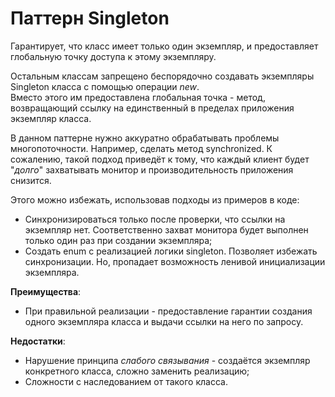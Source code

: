 # Паттерн Singleton
Гарантирует, что класс имеет только один экземпляр, и предоставляет глобальную точку доступа к этому экземпляру.

Остальным классам запрещено беспорядочно создавать экземпляры Singleton класса с помощью операции *new*.  
Вместо этого им предоставлена глобальная точка - метод, возвращающий ссылку на единственный в пределах приложения экземпляр класса.

В данном паттерне нужно аккуратно обрабатывать проблемы многопоточности. Например, сделать метод synchronized.
К сожалению, такой подход приведёт к тому, что каждый клиент будет "*долго*" захватывать монитор и производительность 
приложения снизится.

Этого можно избежать, использовав подходы из примеров в коде:
* Синхронизироваться только после проверки, что ссылки на экземпляр нет. 
  Соответственно захват монитора будет выполнен только один раз при создании экземпляра;
* Создать enum с реализацией логики singleton. Позволяет избежать синхронизации. Но, пропадает возможность
  ленивой инициализации экземпляра.

**Преимущества**:
* При правильной реализации - предоставление гарантии создания одного экземпляра класса и выдачи ссылки на него по запросу.

**Недостатки**:
* Нарушение принципа *слабого связывания* - создаётся экземпляр конкретного класса, сложно заменить реализацию;
* Сложности с наследованием от такого класса.